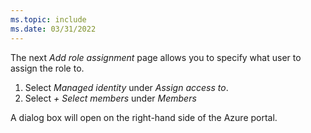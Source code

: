 ```yaml
---
ms.topic: include
ms.date: 03/31/2022
---
```

The next *Add role assignment* page allows you to specify what user to assign the role to.

1. Select *Managed identity* under *Assign access to*.
1. Select *+ Select members* under *Members*

A dialog box will open on the right-hand side of the Azure portal.
